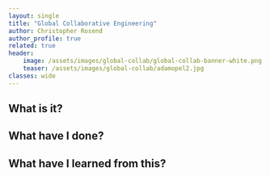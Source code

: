 ```yaml
---
layout: single
title: "Global Collaborative Engineering"
author: Christopher Rosend
author_profile: true
related: true
header: 
    image: /assets/images/global-collab/global-collab-banner-white.png
    teaser: /assets/images/global-collab/adamopel2.jpg
classes: wide
---
```


## What is it?


## What have I done?


## What have I learned from this?
